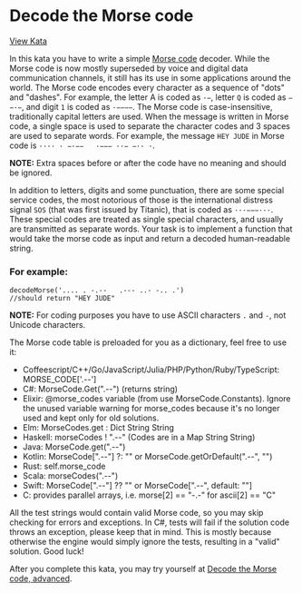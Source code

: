 # Decode the Morse code
[View Kata](https://www.codewars.com/kata/54b724efac3d5402db00065e)

In this kata you have to write a simple [Morse code](https://en.wikipedia.org/wiki/Morse_code) decoder. While the Morse code is now mostly superseded by voice and digital data communication channels, it still has its use in some applications around the world.
The Morse code encodes every character as a sequence of "dots" and "dashes". For example, the letter A is coded as `·−`, letter `Q` is coded as `−−·−`, and digit `1` is coded as `·−−−−`. The Morse code is case-insensitive, traditionally capital letters are used. When the message is written in Morse code, a single space is used to separate the character codes and 3 spaces are used to separate words. For example, the message `HEY JUDE` in Morse code is `···· · −·−−   ·−−− ··− −·· ·`.

**NOTE:** Extra spaces before or after the code have no meaning and should be ignored.

In addition to letters, digits and some punctuation, there are some special service codes, the most notorious of those is the international distress signal `SOS` (that was first issued by Titanic), that is coded as `···−−−···`. These special codes are treated as single special characters, and usually are transmitted as separate words.
Your task is to implement a function that would take the morse code as input and return a decoded human-readable string.

### For example:
```
decodeMorse('.... . -.--   .--- ..- -.. .')
//should return "HEY JUDE"
```

**NOTE:** For coding purposes you have to use ASCII characters `.` and `-`, not Unicode characters.


The Morse code table is preloaded for you as a dictionary, feel free to use it:
* Coffeescript/C++/Go/JavaScript/Julia/PHP/Python/Ruby/TypeScript: MORSE_CODE['.--']
* C#: MorseCode.Get(".--") (returns string)
* Elixir: @morse_codes variable (from use MorseCode.Constants). Ignore the unused variable warning for morse_codes because it's no longer used and kept only for old solutions.
* Elm: MorseCodes.get : Dict String String
* Haskell: morseCodes ! ".--" (Codes are in a Map String String)
* Java: MorseCode.get(".--")
* Kotlin: MorseCode[".--"] ?: "" or MorseCode.getOrDefault(".--", "")
* Rust: self.morse_code
* Scala: morseCodes(".--")
* Swift: MorseCode[".--"] ?? "" or MorseCode[".--", default: ""]
* C: provides parallel arrays, i.e. morse[2] == "-.-" for ascii[2] == "C"

All the test strings would contain valid Morse code, so you may skip checking for errors and exceptions. In C#, tests will fail if the solution code throws an exception, please keep that in mind. This is mostly because otherwise the engine would simply ignore the tests, resulting in a "valid" solution.
Good luck!

After you complete this kata, you may try yourself at [Decode the Morse code, advanced](https://www.codewars.com/kata/decode-the-morse-code-advanced).
